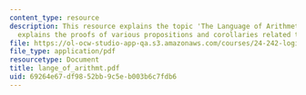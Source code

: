```yaml
---
content_type: resource
description: This resource explains the topic 'The Language of Arithmetic'. It also
  explains the proofs of various propositions and corollaries related to the subject.
file: https://ol-ocw-studio-app-qa.s3.amazonaws.com/courses/24-242-logic-ii-spring-2004/69264e67df9852bb9c5eb003b6c7fdb6_lange_of_arithmt.pdf
file_type: application/pdf
resourcetype: Document
title: lange_of_arithmt.pdf
uid: 69264e67-df98-52bb-9c5e-b003b6c7fdb6
---
```

